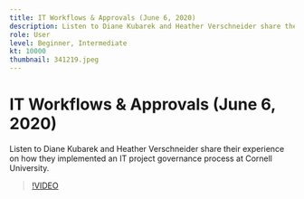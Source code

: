 ```yaml
---
title: IT Workflows & Approvals (June 6, 2020)
description: Listen to Diane Kubarek and Heather Verschneider share their experience on how they implemented an IT project governance process at Cornell University.
role: User
level: Beginner, Intermediate
kt: 10000
thumbnail: 341219.jpeg
---
```


# IT Workflows & Approvals (June 6, 2020)

Listen to Diane Kubarek and Heather Verschneider share their experience on how they implemented an IT project governance process at Cornell University.

>[!VIDEO](https://video.tv.adobe.com/v/341219/?quality=12&learn=on)
